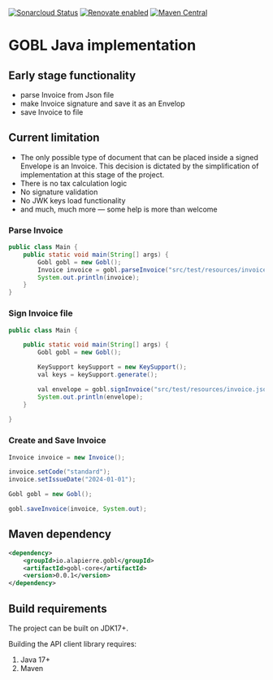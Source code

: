 [![Sonarcloud Status](https://sonarcloud.io/api/project_badges/measure?project=alapierre_ksef-java-rest-client&metric=alert_status)](https://sonarcloud.io/dashboard?id=alapierre_gobl.java)
[![Renovate enabled](https://img.shields.io/badge/renovate-enabled-brightgreen.svg)](https://renovatebot.com/)
[![Maven Central](http://img.shields.io/maven-central/v/io.alapierre.gobl/gobl-java)](https://search.maven.org/artifact/io.alapierre.gobl/gobl-java)

# GOBL Java implementation

## Early stage functionality

- parse Invoice from Json file
- make Invoice signature and save it as an Envelop
- save Invoice to file

## Current limitation

- The only possible type of document that can be placed inside a signed Envelope is an Invoice. This decision is dictated by the simplification of implementation at this stage of the project.
- There is no tax calculation logic
- No signature validation
- No JWK keys load functionality
- and much, much more — some help is more than welcome

### Parse Invoice

````java
public class Main {
    public static void main(String[] args) {
        Gobl gobl = new Gobl();
        Invoice invoice = gobl.parseInvoice("src/test/resources/invoice.json");
        System.out.println(invoice);
    }
}
````

### Sign Invoice file

````java
public class Main {

    public static void main(String[] args) {
        Gobl gobl = new Gobl();

        KeySupport keySupport = new KeySupport();
        val keys = keySupport.generate();

        val envelope = gobl.signInvoice("src/test/resources/invoice.json", keys.privateKey(), UUID.randomUUID());
        System.out.println(envelope);
    }
    
}
````

### Create and Save Invoice

````java
Invoice invoice = new Invoice();

invoice.setCode("standard");
invoice.setIssueDate("2024-01-01");

Gobl gobl = new Gobl();

gobl.saveInvoice(invoice, System.out);
````

## Maven dependency

````xml
<dependency>
    <groupId>io.alapierre.gobl</groupId>
    <artifactId>gobl-core</artifactId>
    <version>0.0.1</version>
</dependency>
````

## Build requirements

The project can be built on JDK17+.

Building the API client library requires:
1. Java 17+
2. Maven
